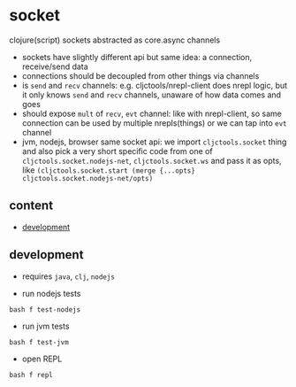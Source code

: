 # socket
clojure(script) sockets abstracted as core.async channels

- sockets have slightly different api but same idea: a connection, receive/send data
- connections should be decoupled from other things via channels
- is `send` and `recv` channels: e.g. cljctools/nrepl-client does nrepl logic, but it only knows `send` and `recv` channels, unaware of how data comes and goes
- should expose `mult` of `recv`, `evt` channel: like with nrepl-client, so same connection can be used by multiple nrepls(things) or we can tap into `evt` channel
- jvm, nodejs, browser same socket api: we import `cljctools.socket` thing and also pick a very short specific code from one of `cljctools.socket.nodejs-net`, `cljctools.socket.ws` and pass it as opts, like `(cljctools.socket.start (merge {...opts} cljctools.socket.nodejs-net/opts)`

## content

- [development](#development)

## development

- requires `java`, `clj`, `nodejs`

- run nodejs tests

```shell
bash f test-nodejs
```
- run jvm tests
```shell
bash f test-jvm
```
- open REPL 
```shell
bash f repl
```